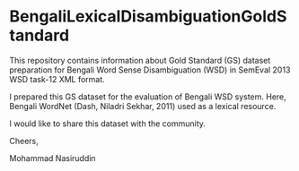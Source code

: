 # BengaliLexicalDisambiguationGoldStandard

This repository contains information about Gold Standard (GS) dataset preparation for Bengali Word Sense Disambiguation (WSD) in SemEval 2013 WSD task-12 XML format.

I prepared this GS dataset for the evaluation of Bengali WSD system. Here, Bengali WordNet (Dash, Niladri Sekhar, 2011) used as a lexical resource.

I would like to share this dataset with the community.


Cheers,

Mohammad Nasiruddin
